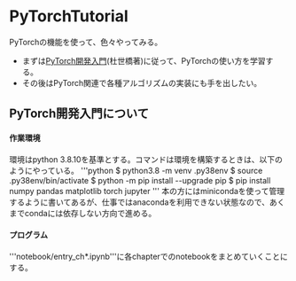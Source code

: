 # PyTorchTutorial

PyTorchの機能を使って、色々やってみる。
- まずは[PyTorch開発入門][](杜世橋著)に従って、PyTorchの使い方を学習する。
- その後はPyTorch関連で各種アルゴリズムの実装にも手を出したい。

## PyTorch開発入門について

#### 作業環境

環境はpython 3.8.10を基準とする。コマンドは環境を構築するときは、以下のようにやっている。
'''python
$ python3.8 -m venv .py38env
$ source .py38env/bin/activate
$ python -m pip install --upgrade pip 
$ pip install numpy pandas matplotlib torch jupyter
'''
本の方にはminicondaを使って管理するように書いてあるが、仕事ではanacondaを利用できない状態なので、あくまでcondaには依存しない方向で進める。

#### プログラム

'''notebook/entry_ch*.ipynb'''に各chapterでのnotebookをまとめていくことにする。


[PyTorch開発入門]: https://www.amazon.co.jp/現場で使える！PyTorch開発入門-深層学習モデルの作成とアプリケーションへの実装-杜-世橋-ebook/dp/B07FTJPL31/ref=tmm_kin_swatch_0?_encoding=UTF8&qid=&sr=
